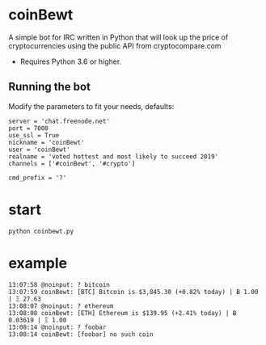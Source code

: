 # coinBewt
A simple bot for IRC written in Python that will look up the price of cryptocurrencies
using the public API from cryptocompare.com

* Requires Python 3.6 or higher.

## Running the bot
Modify the parameters to fit your needs, defaults:
```
server = 'chat.freenode.net'
port = 7000
use_ssl = True
nickname = 'coinBewt'
user = 'coinBewt'
realname = 'voted hottest and most likely to succeed 2019'
channels = ['#coinBewt', '#crypto']

cmd_prefix = '?'
```
# start
```
python coinbewt.py
```

# example
```
13:07:58 @noinput: ? bitcoin
13:07:59 coinBewt: [BTC] Bitcoin is $3,845.30 (+0.82% today) | Ƀ 1.00 | Ξ 27.63
13:08:07 @noinput: ? ethereum
13:08:08 coinBewt: [ETH] Ethereum is $139.95 (+2.41% today) | Ƀ 0.03619 | Ξ 1.00
13:08:14 @noinput: ? foobar
13:08:14 coinBewt: [foobar] no such coin
```
